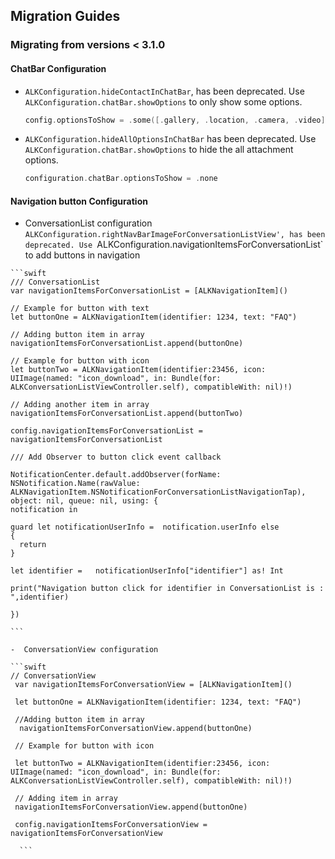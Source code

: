 ## Migration Guides

### Migrating from versions < 3.1.0

####  ChatBar Configuration
- `ALKConfiguration.hideContactInChatBar`, has been deprecated. Use `ALKConfiguration.chatBar.showOptions` to only show some options.

    ```swift
    config.optionsToShow = .some([.gallery, .location, .camera, .video])
    ```
- `ALKConfiguration.hideAllOptionsInChatBar` has been deprecated. Use `ALKConfiguration.chatBar.showOptions` to hide the all attachment options.

    ```swift
    configuration.chatBar.optionsToShow = .none
    ```

####  Navigation button Configuration

  -  ConversationList configuration
   `ALKConfiguration.rightNavBarImageForConversationListView', has been deprecated. Use `ALKConfiguration.navigationItemsForConversationList` to add buttons in navigation

    ```swift
    /// ConversationList
    var navigationItemsForConversationList = [ALKNavigationItem]()

    // Example for button with text
    let buttonOne = ALKNavigationItem(identifier: 1234, text: "FAQ")

    // Adding button item in array
    navigationItemsForConversationList.append(buttonOne)

    // Example for button with icon
    let buttonTwo = ALKNavigationItem(identifier:23456, icon: UIImage(named: "icon_download", in: Bundle(for: ALKConversationListViewController.self), compatibleWith: nil)!)

    // Adding another item in array
    navigationItemsForConversationList.append(buttonTwo)

    config.navigationItemsForConversationList = navigationItemsForConversationList

    /// Add Observer to button click event callback

    NotificationCenter.default.addObserver(forName: NSNotification.Name(rawValue: ALKNavigationItem.NSNotificationForConversationListNavigationTap), object: nil, queue: nil, using: {
    notification in

    guard let notificationUserInfo =  notification.userInfo else
    {
      return
    }

    let identifier =   notificationUserInfo["identifier"] as! Int

    print("Navigation button click for identifier in ConversationList is : ",identifier)

    })

    ```

    -  ConversationView configuration

    ```swift
    // ConversationView
     var navigationItemsForConversationView = [ALKNavigationItem]()

     let buttonOne = ALKNavigationItem(identifier: 1234, text: "FAQ")

     //Adding button item in array
      navigationItemsForConversationView.append(buttonOne)

     // Example for button with icon

     let buttonTwo = ALKNavigationItem(identifier:23456, icon: UIImage(named: "icon_download", in: Bundle(for: ALKConversationListViewController.self), compatibleWith: nil)!)

     // Adding item in array
     navigationItemsForConversationView.append(buttonOne)

     config.navigationItemsForConversationView = navigationItemsForConversationView

      ```

